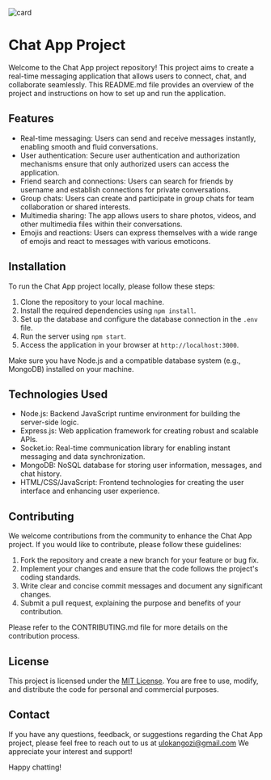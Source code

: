 ![card](https://github.com/Gifftybabe/Azia-Connect/assets/105078661/1cedb2a1-ab09-4b84-9477-4fdeae558067)
# Chat App Project

Welcome to the Chat App project repository! This project aims to create a real-time messaging application that allows users to connect, chat, and collaborate seamlessly. This README.md file provides an overview of the project and instructions on how to set up and run the application.

## Features

- Real-time messaging: Users can send and receive messages instantly, enabling smooth and fluid conversations.
- User authentication: Secure user authentication and authorization mechanisms ensure that only authorized users can access the application.
- Friend search and connections: Users can search for friends by username and establish connections for private conversations.
- Group chats: Users can create and participate in group chats for team collaboration or shared interests.
- Multimedia sharing: The app allows users to share photos, videos, and other multimedia files within their conversations.
- Emojis and reactions: Users can express themselves with a wide range of emojis and react to messages with various emoticons.

## Installation

To run the Chat App project locally, please follow these steps:

1. Clone the repository to your local machine.
2. Install the required dependencies using `npm install`.
3. Set up the database and configure the database connection in the `.env` file.
4. Run the server using `npm start`.
5. Access the application in your browser at `http://localhost:3000`.

Make sure you have Node.js and a compatible database system (e.g., MongoDB) installed on your machine.

## Technologies Used

- Node.js: Backend JavaScript runtime environment for building the server-side logic.
- Express.js: Web application framework for creating robust and scalable APIs.
- Socket.io: Real-time communication library for enabling instant messaging and data synchronization.
- MongoDB: NoSQL database for storing user information, messages, and chat history.
- HTML/CSS/JavaScript: Frontend technologies for creating the user interface and enhancing user experience.

## Contributing

We welcome contributions from the community to enhance the Chat App project. If you would like to contribute, please follow these guidelines:

1. Fork the repository and create a new branch for your feature or bug fix.
2. Implement your changes and ensure that the code follows the project's coding standards.
3. Write clear and concise commit messages and document any significant changes.
4. Submit a pull request, explaining the purpose and benefits of your contribution.

Please refer to the CONTRIBUTING.md file for more details on the contribution process.

## License

This project is licensed under the [MIT License](LICENSE). You are free to use, modify, and distribute the code for personal and commercial purposes.

## Contact

If you have any questions, feedback, or suggestions regarding the Chat App project, please feel free to reach out to us at ulokangozi@gmail.com We appreciate your interest and support!

Happy chatting!
